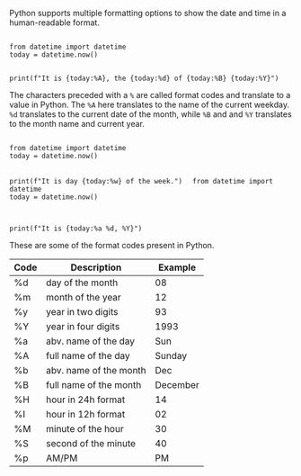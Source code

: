 Python supports multiple formatting options to show the date and time in a human-readable format.

<Editor lang="python">
<code>
from datetime import datetime
today = datetime.now()

print(f"It is {today:%A}, the {today:%d} of {today:%B} {today:%Y}")
</code>
</Editor>

The characters preceded with a `%` are called format codes and translate to a value in Python. The `%A` here translates to the name of the current weekday. `%d` translates to the current date of the month, while `%B` and and `%Y` translates to the month name and current year.

<Editor lang="python">
<code>
from datetime import datetime
today = datetime.now()

print(f"It is day {today:%w} of the week.")
</code>
</Editor><Editor lang="python">
<code>
from datetime import datetime
today = datetime.now()

print(f"It is {today:%a %d, %Y}")
</code>
</Editor>

These are some of the format codes present in Python.

| Code | Description            | Example  |
|------|------------------------|----------|
| %d   | day of the month       | 08       |
| %m   | month of the year      | 12       |
| %y   | year in two digits     | 93       |
| %Y   | year in four digits    | 1993     |
| %a   | abv. name of the day   | Sun      |
| %A   | full name of the day   | Sunday   |
| %b   | abv. name of the month | Dec      |
| %B   | full name of the month | December |
| %H   | hour in 24h format     | 14       |
| %I   | hour in 12h format     | 02       |
| %M   | minute of the hour     | 30       |
| %S   | second of the minute   | 40       |
| %p   | AM/PM                  | PM       |

